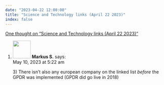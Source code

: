 ```yaml
---
date: "2023-04-22 12:00:00"
title: "Science and Technology links (April 22 2023)"
index: false
---
```


[One thought on &ldquo;Science and Technology links (April 22 2023)&rdquo;](/lemire/blog/2023/04-22-science-and-technology-links-april-22-2023)

<ol class="comment-list">
<li id="comment-651570" class="comment even thread-even depth-1">
<div class="comment-author vcard">
<img alt src="https://secure.gravatar.com/avatar/0a825041f143d7e2500d7148a777049c?s=56&#038;d=mm&#038;r=g" srcset="https://secure.gravatar.com/avatar/0a825041f143d7e2500d7148a777049c?s=112&#038;d=mm&#038;r=g 2x" class="avatar avatar-56 photo" height="56" width="56" decoding="async" /> <b class="fn">Markus S.</b> <span class="says">says:</span> </div>
<div class="comment-metadata"><time datetime="2023-05-10T05:22:50+00:00">May 10, 2023 at 5:22 am</time></a> </div>
<div class="comment-content">
<p>3) There isn&rsquo;t also any european company on the linked list <em>before</em> the GPDR was implemented (GPDR did go live in 2018)</p>
</div>
</li>
</ol>
